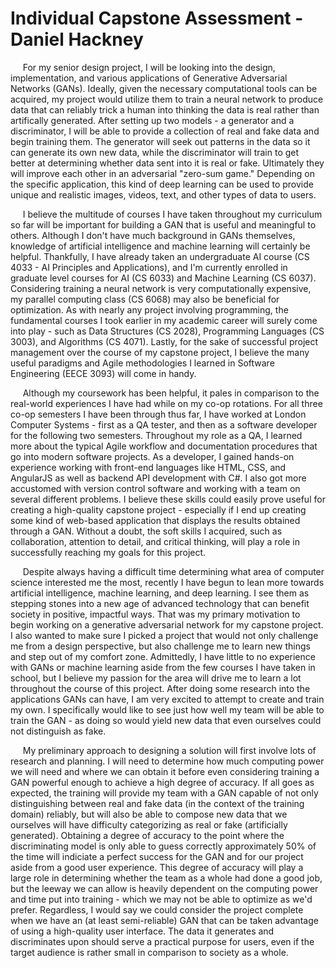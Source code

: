 # Individual Capstone Assessment - Daniel Hackney

&nbsp;&nbsp;&nbsp;&nbsp;&nbsp;For my senior design project, I will be looking into the design, implementation, and various applications of Generative Adversarial Networks (GANs). Ideally, given the necessary computational tools can be acquired, my project would utilize them to train a neural network to produce data that can reliably trick a human into thinking the data is real rather than artifically generated. After setting up two models - a generator and a discriminator, I will be able to provide a collection of real and fake data and begin training them. The generator will seek out patterns in the data so it can generate its own new data, while the discriminator will train to get better at determining whether data sent into it is real or fake. Ultimately they will improve each other in an adversarial "zero-sum game." Depending on the specific application, this kind of deep learning can be used to provide unique and realistic images, videos, text, and other types of data to users.

&nbsp;&nbsp;&nbsp;&nbsp;&nbsp;I believe the multitude of courses I have taken throughout my curriculum so far will be important for building a GAN that is useful and meaningful to others. Although I don't have much background in GANs themselves, knowledge of artificial intelligence and machine learning will certainly be helpful. Thankfully, I have already taken an undergraduate AI course (CS 4033 - AI Principles and Applications), and I'm currently enrolled in graduate level courses for AI (CS 6033) and Machine Learning (CS 6037). Considering training a neural network is very computationally expensive, my parallel computing class (CS 6068) may also be beneficial for optimization. As with nearly any project involving programming, the fundamental courses I took earlier in my academic career will surely come into play - such as Data Structures (CS 2028), Programming Languages (CS 3003), and Algorithms (CS 4071). Lastly, for the sake of successful project management over the course of my capstone project, I believe the many useful paradigms and Agile methodologies I learned in Software Engineering (EECE 3093) will come in handy.

&nbsp;&nbsp;&nbsp;&nbsp;&nbsp;Although my coursework has been helpful, it pales in comparison to the real-world experiences I have had while on my co-op rotations. For all three co-op semesters I have been through thus far, I have worked at London Computer Systems - first as a QA tester, and then as a software developer for the following two semesters. Throughout my role as a QA, I learned more about the typical Agile workflow and documentation procedures that go into modern software projects. As a developer, I gained hands-on experience working with front-end languages like HTML, CSS, and AngularJS as well as backend API development with C#. I also got more accustomed with version control software and working with a team on several different problems. I believe these skills could easily prove useful for creating a high-quality capstone project - especially if I end up creating some kind of web-based application that displays the results obtained through a GAN. Without a doubt, the soft skills I acquired, such as collaboration, attention to detail, and critical thinking, will play a role in successfully reaching my goals for this project.

&nbsp;&nbsp;&nbsp;&nbsp;&nbsp;Despite always having a difficult time determining what area of computer science interested me the most, recently I have begun to lean more towards artificial intelligence, machine learning, and deep learning. I see them as stepping stones into a new age of advanced technology that can benefit society in positive, impactful ways. That was my primary motivation to begin working on a generative adversarial network for my capstone project. I also wanted to make sure I picked a project that would not only challenge me from a design perspective, but also challenge me to learn new things and step out of my comfort zone. Admittedly, I have little to no experience with GANs or machine learning aside from the few courses I have taken in school, but I believe my passion for the area will drive me to learn a lot throughout the course of this project. After doing some research into the applications GANs can have, I am very excited to attempt to create and train my own. I specifically would like to see just how well my team will be able to train the GAN - as doing so would yield new data that even ourselves could not distinguish as fake.

&nbsp;&nbsp;&nbsp;&nbsp;&nbsp;My preliminary approach to designing a solution will first involve lots of research and planning. I will need to determine how much computing power we will need and where we can obtain it before even considering training a GAN powerful enough to achieve a high degree of accuracy. If all goes as expected, the training will provide my team with a GAN capable of not only distinguishing between real and fake data (in the context of the training domain) reliably, but will also be able to compose new data that we ourselves will have difficulty categorizing as real or fake (artificially generated). Obtaining a degree of accuracy to the point where the discriminating model is only able to guess correctly approximately 50% of the time will indiciate a perfect success for the GAN and for our project aside from a good user experience. This degree of accuracy will play a large role in determining whether the team as a whole had done a good job, but the leeway we can allow is heavily dependent on the computing power and time put into training - which we may not be able to optimize as we'd prefer. Regardless, I would say we could consider the project complete when we have an (at least semi-reliable) GAN that can be taken advantage of using a high-quality user interface. The data it generates and discriminates upon should serve a practical purpose for users, even if the target audience is rather small in comparison to society as a whole.